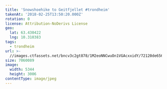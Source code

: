```yaml
---
title: 'Snowshoehike to Geitfjellet #trondheim'
takenAt: '2018-02-25T13:50:20.000Z'
rotation: 0
license: Attribution-NoDerivs License
geo:
  lat: 63.430422
  lng: 10.310383
tags:
  - trondheim
url: >-
  //images.ctfassets.net/bncv3c2gt878/1M2eoNNCwuOn1VGAcxxidY/72120de6566ad8f4a21c50cefe706f7d/snowshoehike-to-geitfjellet-trondheim_40437450002_o
size: 7060089
image:
  width: 5344
  height: 3006
contentType: image/jpeg
---
```


